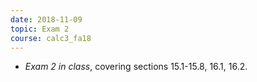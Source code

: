 ```yaml
---
date: 2018-11-09
topic: Exam 2
course: calc3_fa18
---
```


- *Exam 2 in class*, covering sections 15.1-15.8, 16.1, 16.2.
